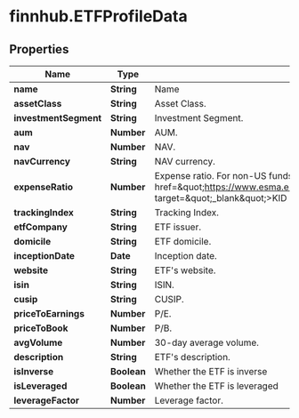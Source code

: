 # finnhub.ETFProfileData

## Properties

Name | Type | Description | Notes
------------ | ------------- | ------------- | -------------
**name** | **String** | Name | [optional] 
**assetClass** | **String** | Asset Class. | [optional] 
**investmentSegment** | **String** | Investment Segment. | [optional] 
**aum** | **Number** | AUM. | [optional] 
**nav** | **Number** | NAV. | [optional] 
**navCurrency** | **String** | NAV currency. | [optional] 
**expenseRatio** | **Number** | Expense ratio. For non-US funds, this is the &lt;a href&#x3D;\&quot;https://www.esma.europa.eu/sites/default/files/library/2015/11/09_1028_final_kid_ongoing_charges_methodology_for_publication_u_2_.pdf\&quot; target&#x3D;\&quot;_blank\&quot;&gt;KID ongoing charges&lt;a/&gt;. | [optional] 
**trackingIndex** | **String** | Tracking Index. | [optional] 
**etfCompany** | **String** | ETF issuer. | [optional] 
**domicile** | **String** | ETF domicile. | [optional] 
**inceptionDate** | **Date** | Inception date. | [optional] 
**website** | **String** | ETF&#39;s website. | [optional] 
**isin** | **String** | ISIN. | [optional] 
**cusip** | **String** | CUSIP. | [optional] 
**priceToEarnings** | **Number** | P/E. | [optional] 
**priceToBook** | **Number** | P/B. | [optional] 
**avgVolume** | **Number** | 30-day average volume. | [optional] 
**description** | **String** | ETF&#39;s description. | [optional] 
**isInverse** | **Boolean** | Whether the ETF is inverse | [optional] 
**isLeveraged** | **Boolean** | Whether the ETF is leveraged | [optional] 
**leverageFactor** | **Number** | Leverage factor. | [optional] 



